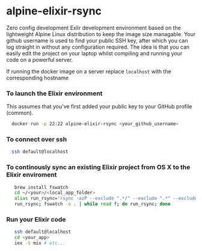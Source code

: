 # alpine-elixir-rsync
Zero config development Exlir development environment based on the lightweight Alpine Linux distribution to keep the image size managable. 
Your github username is used to find your public SSH key, after which you can log straight in without any configuration required. The idea is that you can easily edit the project on your laptop whilst compiling and running your code on a powerful server.

If running the docker image on a server replace `localhost` with the corresponding hostname

### To launch the Elixir environment

This assumes that you've first added your public key to your GitHub profile (common).
```bash
  docker run -p 22:22 alpine-elixir-rsync <your_github_username>
```

### To connect over ssh
```bash
  ssh default@localhost
```

### To continously sync an existing Elixir project from OS X to the Elixir enviroment
```bash
   brew install fswatch
   cd ~/<your>/<local_app_folder>
   alias run_rsync='rsync -azP --exclude ".*/" --exclude ".*" --exclude "tmp/" . default@localhost:/opt/app'
   run_rsync; fswatch -o . | while read f; do run_rsync; done
 ```

### Run your Elixir code
```bash
   ssh default@localhost
   cd <your_app>
   iex -S mix # etc...
```
